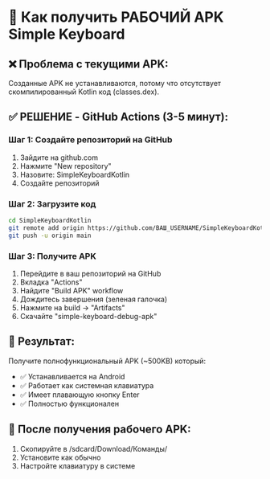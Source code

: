 # 🚀 Как получить РАБОЧИЙ APK Simple Keyboard

## ❌ Проблема с текущими APK:
Созданные APK не устанавливаются, потому что отсутствует скомпилированный Kotlin код (classes.dex).

## ✅ РЕШЕНИЕ - GitHub Actions (3-5 минут):

### Шаг 1: Создайте репозиторий на GitHub
1. Зайдите на github.com
2. Нажмите "New repository" 
3. Назовите: SimpleKeyboardKotlin
4. Создайте репозиторий

### Шаг 2: Загрузите код
```bash
cd SimpleKeyboardKotlin
git remote add origin https://github.com/ВАШ_USERNAME/SimpleKeyboardKotlin.git
git push -u origin main
```

### Шаг 3: Получите APK
1. Перейдите в ваш репозиторий на GitHub
2. Вкладка "Actions"
3. Найдите "Build APK" workflow
4. Дождитесь завершения (зеленая галочка)
5. Нажмите на build → "Artifacts"
6. Скачайте "simple-keyboard-debug-apk"

## 🎯 Результат:
Получите полнофункциональный APK (~500KB) который:
- ✅ Устанавливается на Android
- ✅ Работает как системная клавиатура  
- ✅ Имеет плавающую кнопку Enter
- ✅ Полностью функционален

## 📱 После получения рабочего APK:
1. Скопируйте в /sdcard/Download/Команды/
2. Установите как обычно
3. Настройте клавиатуру в системе
